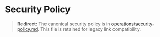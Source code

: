 # Security Policy

> **Redirect:** The canonical security policy is in [operations/security-policy.md](../operations/security-policy.md). This file is retained for legacy link compatibility.
